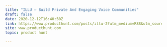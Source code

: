 ```yaml
---
title: "ILLU — Build Private And Engaging Voice Communities"
draft: false
date: 2020-12-12T16:40:50Z
link: https://www.producthunt.com/posts/illu-2?utm_medium=RSS&utm_source=hune
site: www.producthunt.com
topic: product hunt  

---
```

